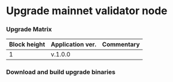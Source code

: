 Upgrade mainnet validator node
=
### Upgrade Matrix
|Block height|Application ver.|Commentary|
|:-----------|:------------------|:---------|
|1|v.1.0.0| |

### Download and build upgrade binaries
